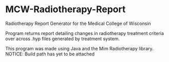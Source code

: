 # MCW-Radiotherapy-Report
Radiotherapy Report Generator for the Medical College of Wisconsin

Program returns report detailing changes in radiotherapy treatment criteria over across .hyp files generated by treatment system.

This program was made using Java and the Mim Radiotherapy library. NOTICE: Build path has yet to be attached
